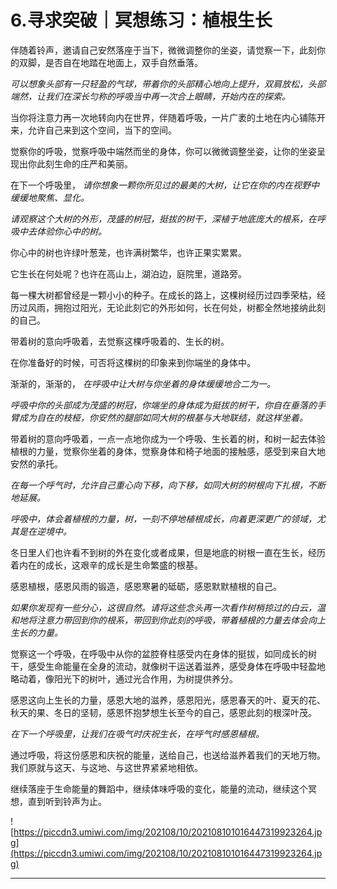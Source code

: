 # 6.寻求突破｜冥想练习：植根生长

伴随着铃声，邀请自己安然落座于当下，微微调整你的坐姿，请觉察一下，此刻你的双脚，是否自在地踏在地面上，双手自然垂落。

 *可以想象头部有一只轻盈的气球，带着你的头部精心地向上提升，双肩放松，头部端然，让我们在深长匀称的呼吸当中再一次合上眼睛，开始内在的探索。*

当你将注意力再一次地转向内在世界，伴随着呼吸，一片广袤的土地在内心铺陈开来，允许自己来到这个空间，当下的空间。

觉察你的呼吸，觉察呼吸中端然而坐的身体，你可以微微调整坐姿，让你的坐姿呈现出你此刻生命的庄严和美丽。

在下一个呼吸里， *请你想象一颗你所见过的最美的大树，让它在你的内在视野中缓缓地聚焦、显化。*

 *请观察这个大树的外形，茂盛的树冠，挺拔的树干，深植于地底庞大的根系，在呼吸中去体验你心中的树。*

你心中的树也许绿叶葱茏，也许满树繁华，也许正果实累累。

它生长在何处呢？也许在高山上，湖泊边，庭院里，道路旁。

每一棵大树都曾经是一颗小小的种子。在成长的路上，这棵树经历过四季荣枯，经历过风雨，拥抱过阳光，无论此刻它的外形如何，长在何处，树都全然地接纳此刻的自己。

带着树的意向呼吸着，去觉察这棵呼吸着的、生长的树。

在你准备好的时候，可否将这棵树的印象来到你端坐的身体中。

渐渐的，渐渐的， *在呼吸中让大树与你坐着的身体缓缓地合二为一。*

 *呼吸中你的头部成为茂盛的树冠，你端坐的身体成为挺拔的树干，你自在垂落的手臂成为自在的枝桠，你安然的腿部如同大树的根基与大地联结，就这样坐着。*

带着树的意向呼吸着，一点一点地你成为一个呼吸、生长着的树，和树一起去体验植根的力量，觉察你坐着的身体，觉察身体和椅子地面的接触感，感受到来自大地安然的承托。

 *在每一个呼气时，允许自己重心向下移，向下移，如同大树的树根向下扎根，不断地延展。*

 *呼吸中，体会着植根的力量，树，一刻不停地植根成长，向着更深更广的领域，尤其是在逆境中。*

冬日里人们也许看不到树的外在变化或者成果，但是地底的树根一直在生长，经历着内在的成长，这艰辛的成长是生命繁盛的根基。

感恩植根，感恩风雨的锻造，感恩寒暑的砥砺，感恩默默植根的自己。

 *如果你发现有一些分心，这很自然。请将这些念头再一次看作树梢掠过的白云，温和地将注意力带回到你的根系，带回到你此刻的呼吸，带着植根的力量去体会向上生长的力量。*

觉察这一个呼吸，在呼吸中从你的盆腔脊柱感受内在身体的挺拔，如同成长的树干，感受生命能量在全身的流动，就像树干运送着滋养，感受身体在呼吸中轻盈地略动着，像阳光下的树叶，通过光合作用，为树提供养分。

感恩这向上生长的力量，感恩大地的滋养，感恩阳光，感恩春天的叶、夏天的花、秋天的果、冬日的坚韧，感恩怀抱梦想生长至今的自己，感恩此刻的根深叶茂。

 *在下一个呼吸里，让我们在吸气时庆祝生长，在呼气时感恩植根。*

通过呼吸，将这份感恩和庆祝的能量，送给自己，也送给滋养着我们的天地万物。我们原就与这天、与这地、与这世界紧紧地相依。

继续落座于生命能量的舞蹈中，继续体味呼吸的变化，能量的流动，继续这个冥想，直到听到铃声为止。 

![https://piccdn3.umiwi.com/img/202108/10/202108101016447319923264.jpg](https://piccdn3.umiwi.com/img/202108/10/202108101016447319923264.jpg)

---

